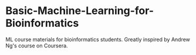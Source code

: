 # Basic-Machine-Learning-for-Bioinformatics
ML course materials for bioinformatics students. Greatly inspired by Andrew Ng's course on Coursera.
